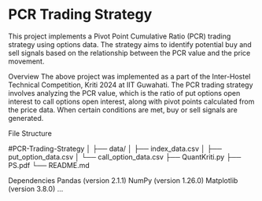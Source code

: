 # PCR Trading Strategy
This project implements a Pivot Point Cumulative Ratio (PCR) trading strategy using options data. The strategy aims to identify potential buy and sell signals based on the relationship between the PCR value and the price movement.

Overview
The above project was implemented as a part of the Inter-Hostel Technical Competition, Kriti 2024 at IIT Guwahati. The PCR trading strategy involves analyzing the PCR value, which is the ratio of put options open interest to call options open interest, along with pivot points calculated from the price data. When certain conditions are met, buy or sell signals are generated.



File Structure

#PCR-Trading-Strategy
│
├── data/
│   ├── index_data.csv
│   ├── put_option_data.csv
│   └── call_option_data.csv
├── QuantKriti.py
├── PS.pdf
└── README.md

Dependencies
Pandas (version 2.1.1)
NumPy (version 1.26.0)
Matplotlib (version 3.8.0)
...

